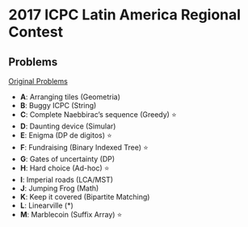 # **2017 ICPC Latin America Regional Contest**

## Problems

[Original Problems](http://matcomgrader.com/media/contests/6227/latam2017.pdf)

- **A**: Arranging tiles (Geometria)
- **B**: Buggy ICPC (String)
- **C**: Complete Naebbirac’s sequence (Greedy) ⭐
- **D**: Daunting device (Simular)
- **E**: Enigma (DP de digitos) ⭐
- **F**: Fundraising (Binary Indexed Tree) ⭐
- **G**: Gates of uncertainty (DP)
- **H**: Hard choice (Ad-hoc) ⭐
- **I**: Imperial roads (LCA/MST) 
- **J**: Jumping Frog (Math)
- **K**: Keep it covered (Bipartite Matching)
- **L**: Linearville (*)
- **M**: Marblecoin (Suffix Array) ⭐
